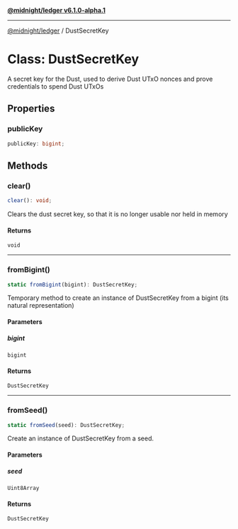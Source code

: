 [**@midnight/ledger v6.1.0-alpha.1**](../README.md)

***

[@midnight/ledger](../globals.md) / DustSecretKey

# Class: DustSecretKey

A secret key for the Dust, used to derive Dust UTxO nonces and prove credentials to spend Dust UTxOs

## Properties

### publicKey

```ts
publicKey: bigint;
```

## Methods

### clear()

```ts
clear(): void;
```

Clears the dust secret key, so that it is no longer usable nor held in memory

#### Returns

`void`

***

### fromBigint()

```ts
static fromBigint(bigint): DustSecretKey;
```

Temporary method to create an instance of DustSecretKey from a bigint (its natural representation)

#### Parameters

##### bigint

`bigint`

#### Returns

`DustSecretKey`

***

### fromSeed()

```ts
static fromSeed(seed): DustSecretKey;
```

Create an instance of DustSecretKey from a seed.

#### Parameters

##### seed

`Uint8Array`

#### Returns

`DustSecretKey`
